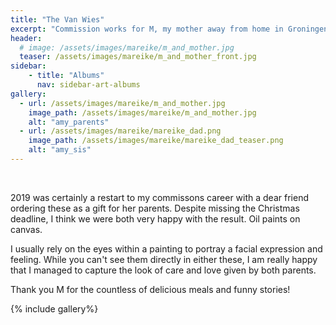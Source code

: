 ```yaml
---
title: "The Van Wies"
excerpt: "Commission works for M, my mother away from home in Groningen; (2019)"
header:
  # image: /assets/images/mareike/m_and_mother.jpg
  teaser: /assets/images/mareike/m_and_mother_front.jpg
sidebar:
    - title: "Albums"
      nav: sidebar-art-albums
gallery:
  - url: /assets/images/mareike/m_and_mother.jpg
    image_path: /assets/images/mareike/m_and_mother.jpg
    alt: "amy_parents"
  - url: /assets/images/mareike/mareike_dad.png
    image_path: /assets/images/mareike/mareike_dad_teaser.png
    alt: "amy_sis"
---
```


<br>

2019 was certainly a restart to my commissons career with a dear friend ordering these as a gift for her parents. Despite missing the Christmas deadline, I think we were both very happy with the result. Oil paints on canvas.

I usually rely on the eyes within a painting to portray a facial expression and feeling. While you can't see them directly in either these, I am really happy that I managed to capture the look of care and love given by both parents.

Thank you M for the countless of delicious meals and funny stories!

{% include gallery%}
